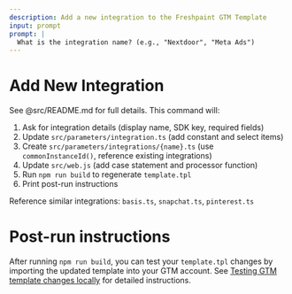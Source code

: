 ```yaml
---
description: Add a new integration to the Freshpaint GTM Template
input: prompt
prompt: |
  What is the integration name? (e.g., "Nextdoor", "Meta Ads")
---
```


# Add New Integration

See @src/README.md for full details. This command will:

1. Ask for integration details (display name, SDK key, required fields)
2. Update `src/parameters/integration.ts` (add constant and select items)
3. Create `src/parameters/integrations/{name}.ts` (use `commonInstanceId()`, reference existing integrations)
4. Update `src/web.js` (add case statement and processor function)
5. Run `npm run build` to regenerate `template.tpl`
6. Print post-run instructions

Reference similar integrations: `basis.ts`, `snapchat.ts`, `pinterest.ts`

# Post-run instructions

After running `npm run build`, you can test your `template.tpl` changes by importing the updated template into your GTM account. See [Testing GTM template changes locally](https://www.notion.so/freshpaintio/Testing-GTM-template-changes-locally-2731ea732c1e803e9bcccb3fc075f71e) for detailed instructions.
